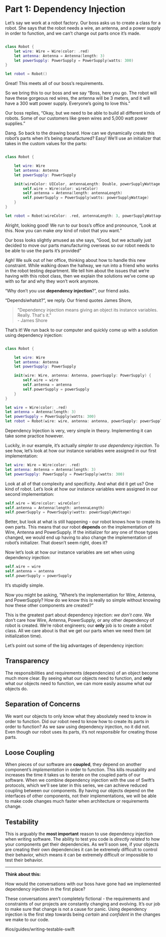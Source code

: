 # Part 1: Dependency Injection
Let’s say we work at a robot factory. Our boss asks us to create a class for a robot. She says that the robot needs a wire, an antenna, and a power supply in order to function, and we can’t change out parts once it’s made.

``` swift

class Robot {
	let wire: Wire = Wire(color: .red)
	let antenna: Antenna = Antenna(length: 3)
	let powerSupply: PowerSupply = PowerSupply(watts: 300)
}

let robot = Robot()

```

Great! This meets all of our boss’s requirements.

So we bring this to our boss and we say “Boss, here you go. The robot will have these gorgeous red wires, the antenna will be 3 meters, and it will have a 300 watt power supply. Everyone’s going to love this.”

Our boss replies, “Okay, but we need to be able to build all different kinds of robots. Some of our customers like green wires and 5,000 watt power supplies.”

Dang. So back to the drawing board. How can we dynamically create this robot’s parts when it’s being manufactured? Easy! We’ll use an initializer that takes in the custom values for the parts:

``` swift

class Robot {

	let wire: Wire
	let antenna: Antenna
	let powerSupply: PowerSupply

	init(wireColor: UIColor, antennaLength: Double, powerSupplyWattage: Int) {
		self.wire = Wire(color: wireColor)
		self.antenna = Antenna(length: antennaLength)
		self.powerSupply = PowerSupply(watts: powerSupplyWattage)
	}
}

let robot = Robot(wireColor: .red, antennaLength: 3, powerSupplyWattage: 300)

```

Alright, looking good! We run to our boss’s office and pronounce, “Look at this. Now you can make _any_ kind of robot that you want.”

Our boss looks slightly amused as she says, “Good, but we actually just decided to move our parts manufacturing overseas so our robot needs to be able to use the parts it’s provided”

Agh! We sulk out of her office, thinking about how to handle this new constraint. While walking down the hallway, we run into a friend who works in the robot testing department. We tell him about the issues that we’re having with this robot class, then we explain the solutions we’ve come up with so far and why they won’t work anymore. 

“Why don’t you use **dependency injection**?”, our friend asks.

“Dependsiwhatsit?”, we reply. Our friend quotes James Shore,

> "Dependency injection means giving an object its instance variables. Really. That's it."  
> 		- James Shore  

That’s it! We run back to our computer and quickly come up with a solution using dependency injection:

``` swift

class Robot {

	let wire: Wire
	let antenna: Antenna
	let powerSupply: PowerSupply

	init(wire: Wire, antenna: Antenna, powerSupply: PowerSupply) {
		self.wire = wire
		self.antenna = antenna
		self.powerSupply = powerSupply
	}
}

let wire = Wire(color: .red)
let antenna = Antenna(length: 3)
let powerSupply = PowerSupply(watts: 300)
let robot = Robot(wire: wire, antenna: antenna, powerSupply: powerSupply)

```

Dependency Injection is very, very simple in theory. Implementing it can take some practice however.

Luckily, in our example, it’s actually _simpler to use dependency injection_. To see how, let’s look at how our instance variables were assigned in our first implementation:

``` swift
let wire: Wire = Wire(color: .red)
let antenna: Antenna = Antenna(length: 3)
let powerSupply: PowerSupply = PowerSupply(watts: 300)
```

Look at all of that complexity and specificity. And what did it get us? One kind of robot. Let’s look at how our instance variables were assigned in our second implementation:

``` swift
self.wire = Wire(color: wireColor)
self.antenna = Antenna(length: antennaLength)
self.powerSupply = PowerSupply(watts: powerSupplyWattage)
```

Better, but look at what is still happening - our robot knows how to create its own parts. This means that our robot **depends** on the implementation of Wire, Antenna and PowerSupply. If the initializer for any one of those types changed, we would end up having to also change the implementation of robot’s initializer. That doesn’t seem right, does it?

Now let’s look at how our instance variables are set when using dependency injection:

``` swift
self.wire = wire
self.antenna = antenna
self.powerSupply = powerSupply
```

It’s stupidly simple.

Now you might be asking, “Where’s the implementation for Wire, Antenna, and PowerSupply? How do we know this is really so simple without knowing how these other components are created?”

This is the greatest part about dependency injection: _we don’t care_. We don’t care how Wire, Antenna, PowerSupply, or any other dependency of robot is created. We’re robot engineers; our **only** job is to create a robot class. All we care about is that we get our parts when we need them (at initialization time).

Let’s point out some of the big advantages of dependency injection:

## Transparency
The responsibilities and requirements (dependencies) of an object become much more clear. By seeing what our objects need to function, and **only** what our objects need to function, we can more easily assume what our objects do.

## Separation of Concerns
We want our objects to only know what they absolutely need to know in order to function. Did our robot need to know how to create its parts in order to function? As we saw using dependency injection, no it did not. Even though our robot uses its parts, it’s not _responsible_ for creating those parts.

## Loose Coupling
When pieces of our software are **coupled**, they depend on another component’s _implementation_ in order to function. This kills reusability and increases the time it takes us to iterate on the coupled parts of our software. When we combine dependency injection with the use of Swift’s protocols, which we’ll see later in this series, we can achieve reduced coupling between our components. By having our objects depend on the interfaces of other components, not their implementations, we will be able to make code changes much faster when architecture or requirements change.

## Testability
This is arguably the **most important** reason to use dependency injection when writing software. The ability to test you code is _directly related_ to how your components get their dependencies. As we’ll soon see, if your objects are creating their own dependencies it can be extremely difficult to control their behavior, which means it can be extremely difficult or impossible to test their behavior.

- - - -
**Think about this:**

How would the conversations with our boss have gone had we implemented dependency injection in the first place?

These conversations aren’t completely fictional - the requirements and constraints of our projects are constantly changing and evolving. It’s our job to make sure that change is not a cause for panic. Using dependency injection is the first step towards being _certain_ and _confident_ in the changes we make to our code.


#ios/guides/writing-testable-swift
